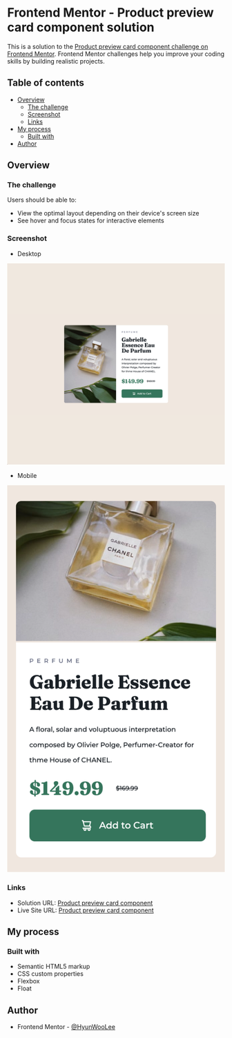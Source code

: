 # Frontend Mentor - Product preview card component solution

This is a solution to the [Product preview card component challenge on Frontend Mentor](https://www.frontendmentor.io/challenges/product-preview-card-component-GO7UmttRfa). Frontend Mentor challenges help you improve your coding skills by building realistic projects.

## Table of contents

- [Overview](#overview)
  - [The challenge](#the-challenge)
  - [Screenshot](#screenshot)
  - [Links](#links)
- [My process](#my-process)
  - [Built with](#built-with)
- [Author](#author)

## Overview

### The challenge

Users should be able to:

- View the optimal layout depending on their device's screen size
- See hover and focus states for interactive elements

### Screenshot

- Desktop

![](./desktop.png)

- Mobile

![](./mobile.png)

### Links

- Solution URL: [Product preview card component](https://www.frontendmentor.io/solutions/product-preview-card-component-PIJEaI9a4E)
- Live Site URL: [Product preview card component](https://product-preview-card-hyunwlee.netlify.app/)

## My process

### Built with

- Semantic HTML5 markup
- CSS custom properties
- Flexbox
- Float

## Author

- Frontend Mentor - [@HyunWooLee](https://www.frontendmentor.io/profile/hyunwlee-dev)
